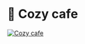 # :saxophone: Cozy cafe

[![Cozy cafe](https://img.youtube.com/vi/Pfm8M3q-4TY/0.jpg)](https://youtu.be/Pfm8M3q-4TY)
